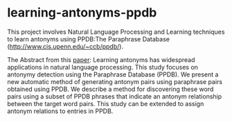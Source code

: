 # learning-antonyms-ppdb
This project involves Natural Language Processing and Learning techniques to learn antonyms using PPDB:The Paraphrase Database (http://www.cis.upenn.edu/~ccb/ppdb/).

The Abstract from this [paper](paper/paper_final.pdf):
Learning antonyms has widespread applications in natural language processing. This study focuses on antonymy detection using the Paraphrase Database (PPDB). We present a new automatic method of generating antonym pairs using paraphrase pairs obtained using PPDB. We describe a method for discovering these word pairs using a subset of PPDB phrases that indicate an antonym relationship between the target word pairs. This study can be extended to assign antonym relations to entries in PPDB.

